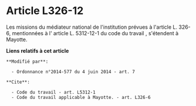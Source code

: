 # Article L326-12

Les missions du médiateur national de l'institution prévues à l'article L. 326-6,             mentionnées à l' article L.
5312-12-1 du code du travail , s'étendent à Mayotte.

**Liens relatifs à cet article**

	**Modifié par**:

	  - Ordonnance n°2014-577 du 4 juin 2014 - art. 7

	**Cite**:

	  - Code du travail - art. L5312-1
	  - Code du travail applicable à Mayotte. - art. L326-6
